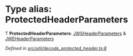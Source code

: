 # Type alias: ProtectedHeaderParameters

Ƭ  **ProtectedHeaderParameters**: [JWSHeaderParameters](../interfaces/_types_d_.jwsheaderparameters.md) & [JWEHeaderParameters](../interfaces/_types_d_.jweheaderparameters.md)

*Defined in [src/util/decode_protected_header.ts:8](https://github.com/panva/jose/blob/v3.6.0/src/util/decode_protected_header.ts#L8)*
